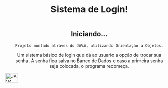 <div id="user-content-toc">
  <ul align="center">
    <summary><h1 style="display: inline-block">Sistema de Login!</h1></summary>

## Iniciando...
    Projeto montado atráves do JAVA, utilizando Orientação a Objetos.
Um sistema básico de login que dá ao usuario a opção de trocar sua senha.
A senha fica salva no Banco de Dados e caso a primeira senha seja colocada, o programa recomeça.
 </div>
 <img align="center" alt="JAVA" height="30" width="40"src="https://img.shields.io/badge/Java-ED8B00?style=for-the-badge&logo=openjdk&logoColor=white">
  </div>

  </div>
